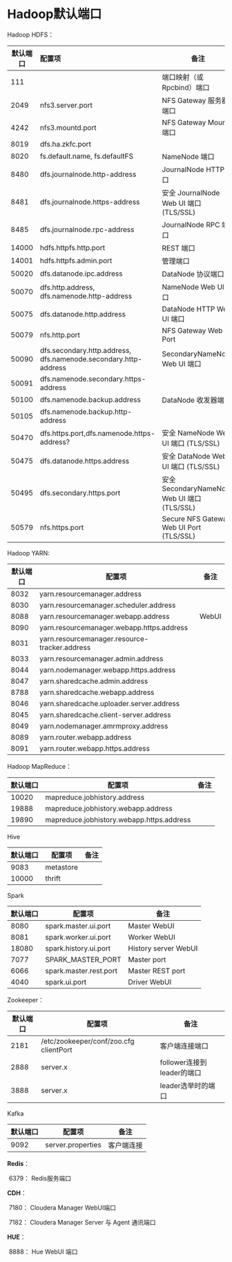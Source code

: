 # Hadoop默认端口

Hadoop HDFS：

| 默认端口 | 配置项                                                       | 备注                                         |
| -------- | :----------------------------------------------------------- | -------------------------------------------- |
| 111      |                                                              | 端口映射（或 Rpcbind）端口                   |
| 2049     | nfs3.server.port                                             | NFS Gateway 服务器端口                       |
| 4242     | nfs3.mountd.port                                             | NFS Gateway MountD 端口                      |
| 8019     | dfs.ha.zkfc.port                                             |                                              |
| 8020     | fs.default.name, fs.defaultFS                                | NameNode 端口                                |
| 8480     | dfs.journalnode.http-address                                 | JournalNode HTTP 端口                        |
| 8481     | dfs.journalnode.https-address                                | 安全 JournalNode Web UI 端口 (TLS/SSL)       |
| 8485     | dfs.journalnode.rpc-address                                  | JournalNode RPC 端口                         |
| 14000    | hdfs.httpfs.http.port                                        | REST 端口                                    |
| 14001    | hdfs.httpfs.admin.port                                       | 管理端口                                     |
| 50020    | dfs.datanode.ipc.address                                     | DataNode 协议端口                            |
| 50070    | dfs.http.address, dfs.namenode.http-address                  | NameNode Web UI 端口                         |
| 50075    | dfs.datanode.http.address                                    | DataNode HTTP Web UI 端口                    |
| 50079    | nfs.http.port                                                | NFS Gateway Web UI Port                      |
| 50090    | dfs.secondary.http.address, dfs.namenode.secondary.http-address | SecondaryNameNode Web UI 端口                |
| 50091    | dfs.namenode.secondary.https-address                         |                                              |
| 50100    | dfs.namenode.backup.address                                  | DataNode 收发器端口                          |
| 50105    | dfs.namenode.backup.http-address                             |                                              |
| 50470    | dfs.https.port,dfs.namenode.https-address?                   | 安全 NameNode Web UI 端口 (TLS/SSL)          |
| 50475    | dfs.datanode.https.address                                   | 安全 DataNode Web UI 端口 (TLS/SSL)          |
| 50495    | dfs.secondary.https.port                                     | 安全 SecondaryNameNode Web UI 端口 (TLS/SSL) |
| 50579    | nfs.https.port                                               | Secure NFS Gateway Web UI Port (TLS/SSL)     |


Hadoop YARN:

| 默认端口 | 配置项                               | 备注         |
| ---- | --------------------------------------------- | ----- |
| 8032 | yarn.resourcemanager.address                  |       |
| 8030 | yarn.resourcemanager.scheduler.address        |       |
| 8088 | yarn.resourcemanager.webapp.address           | WebUI |
| 8090 | yarn.resourcemanager.webapp.https.address     |       |
| 8031 | yarn.resourcemanager.resource-tracker.address |       |
| 8033 | yarn.resourcemanager.admin.address            |       |
| 8044 | yarn.nodemanager.webapp.https.address         |       |
| 8047 | yarn.sharedcache.admin.address                |       |
| 8788 | yarn.sharedcache.webapp.address               |       |
| 8046 | yarn.sharedcache.uploader.server.address      |       |
| 8045 | yarn.sharedcache.client-server.address        |       |
| 8049 | yarn.nodemanager.amrmproxy.address            |       |
| 8089 | yarn.router.webapp.address                    |       |
| 8091 | yarn.router.webapp.https.address              |       |

Hadoop MapReduce：

| 默认端口 | 配置项                               | 备注         |
| ----- | ----------------------------------------- | ---- |
| 10020 | mapreduce.jobhistory.address              |      |
| 19888 | mapreduce.jobhistory.webapp.address       |      |
| 19890 | mapreduce.jobhistory.webapp.https.address |      |

Hive

| 默认端口 | 配置项                               | 备注         |
| ----- | ----------------------------------------- | ---- |
| 9083  | metastore |      |
| 10000 | thrift    |      |

Spark

| 默认端口 | 配置项                               | 备注         |
| ----- | ----------------------------------------- | ---- |
| 8080  | spark.master.ui.port   | Master WebUI         |
| 8081  | spark.worker.ui.port   | Worker WebUI         |
| 18080 | spark.history.ui.port  | History server WebUI |
| 7077  | SPARK_MASTER_PORT      | Master port          |
| 6066  | spark.master.rest.port | Master REST port     |
| 4040  | spark.ui.port          | Driver WebUI         |

Zookeeper：

| 默认端口 | 配置项                               | 备注         |
| ----- | ----------------------------------------- | ---- |
| 2181 | /etc/zookeeper/conf/zoo.cfg clientPort | 客户端连接端口             |
| 2888 | server.x                               | follower连接到leader的端口 |
| 3888 | server.x                               | leader选举时的端口         |

Kafka

| 默认端口 | 配置项                               | 备注         |
| ----- | ----------------------------------------- | ---- |
| 9092 | server.properties | 客户端连接 |

**Redis**：

​    6379： Redis服务端口

**CDH**：

​    7180： Cloudera Manager WebUI端口

​    7182： Cloudera Manager Server 与 Agent 通讯端口

**HUE**：

​    8888： Hue WebUI 端口
